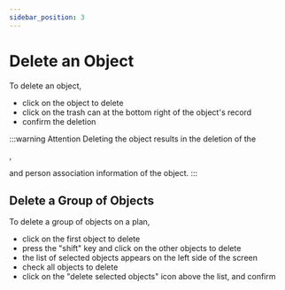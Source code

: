 ```yaml
---
sidebar_position: 3
---
```

# Delete an Object

To delete an object,

-   click on the object to delete
-   click on the trash can at the bottom right of the object's record
-   confirm the deletion

:::warning Attention
Deleting the object results in the deletion of the <P code="item:reference" />, <P code="item:code" /> and person association information of the object.
:::

## Delete a Group of Objects

To delete a group of objects on a plan,

-   click on the first object to delete
-   press the "shift" key and click on the other objects to delete
-   the list of selected objects appears on the left side of the screen
-   check all objects to delete
-   click on the "delete selected objects" icon above the list, and confirm
